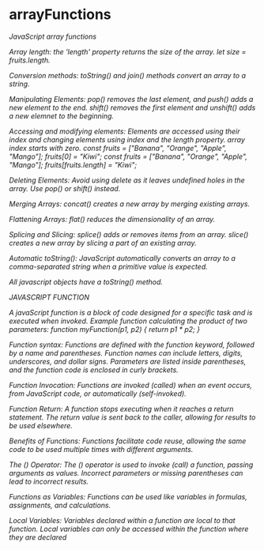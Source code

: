 # arrayFunctions
<em> JavaScript array functions <em>

Array length: the 'length' property returns the size of the array. let size = fruits.length.

Conversion methods: toString() and join() methods convert an array to a string.

Manipulating Elements: pop() removes the last element, and push() adds a new element to the end.
                        shift() removes the first element and unshift() adds a new elemnet to the beginning.

Accessing and modifying elements: Elements are accessed using their index and changing elements using index and the length property. array index starts with zero. const fruits = ["Banana", "Orange", "Apple", "Mango"];
fruits[0] = "Kiwi"; const fruits = ["Banana", "Orange", "Apple", "Mango"];
fruits[fruits.length] = "Kiwi";


Deleting Elements: Avoid using delete as it leaves undefined holes in the array. Use pop() or shift() instead.


Merging Arrays: concat() creates a new array by merging existing arrays.

Flattening Arrays: flat() reduces the dimensionality of an array.

Splicing and Slicing: splice() adds or removes items from an array. slice() creates a new array by slicing a part of an existing array.

Automatic toString(): JavaScript automatically converts an array to a comma-separated string when a primitive value is expected.

All javascript objects have a toString() method.


JAVASCRIPT FUNCTION

A javaScript function is a block of code designed for a specific task and is executed when invoked. Example function calculating the product of two parameters: function myFunction(p1, p2) { return p1 * p2; }

Function syntax: Functions are defined with the function keyword, followed by a name and parentheses.
Function names can include letters, digits, underscores, and dollar signs.
Parameters are listed inside parentheses, and the function code is enclosed in curly brackets.

Function Invocation: Functions are invoked (called) when an event occurs, from JavaScript code, or automatically (self-invoked).

Function Return: A function stops executing when it reaches a return statement.
The return value is sent back to the caller, allowing for results to be used elsewhere.

Benefits of Functions: Functions facilitate code reuse, allowing the same code to be used multiple times with different arguments.

The () Operator: The () operator is used to invoke (call) a function, passing arguments as values.
Incorrect parameters or missing parentheses can lead to incorrect results.

Functions as Variables: Functions can be used like variables in formulas, assignments, and calculations.

Local Variables: Variables declared within a function are local to that function.
Local variables can only be accessed within the function where they are declared

